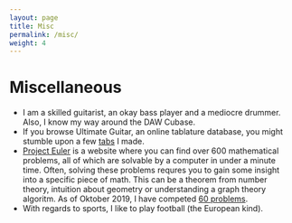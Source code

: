 ```yaml
---
layout: page
title: Misc
permalink: /misc/
weight: 4
---
```


# **Miscellaneous**

- I am a skilled guitarist, an okay bass player and a mediocre drummer. Also, I know my way around the DAW Cubase.
- If you browse Ultimate Guitar, an online tablature database, you might stumble upon a few
[tabs](https://www.ultimate-guitar.com/u/TheRooler) I made.
- [Project Euler](http://projecteuler.net) is a website where you can find over 600 mathematical problems, all of which are
 solvable by a computer in under a minute time. Often, solving these problems requres you to gain some insight into a specific
  piece of math. This can be a theorem from number theory, intuition about geometry or understanding a graph theory algoritm.
  As of Oktober 2019, I have competed [60 problems](http://projecteuler.net/profile/rooler.png).
- With regards to sports, I like to play football (the European kind).

